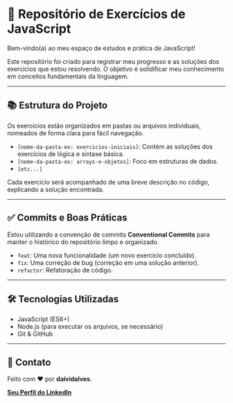 # 🚀 Repositório de Exercícios de JavaScript

Bem-vindo(a) ao meu espaço de estudos e prática de JavaScript!

Este repositório foi criado para registrar meu progresso e as soluções dos exercícios que estou resolvendo. O objetivo é solidificar meu conhecimento em conceitos fundamentais da linguagem.

---

## 📚 Estrutura do Projeto

Os exercícios estão organizados em pastas ou arquivos individuais, nomeados de forma clara para fácil navegação.

* `[nome-da-pasta-ex: exercicios-iniciais]`: Contém as soluções dos exercícios de lógica e sintaxe básica.
* `[nome-da-pasta-ex: arrays-e-objetos]`: Foco em estruturas de dados.
* `[etc...]`

Cada exercício será acompanhado de uma breve descrição no código, explicando a solução encontrada.

---

## ✅ Commits e Boas Práticas

Estou utilizando a convenção de commits **Conventional Commits** para manter o histórico do repositório limpo e organizado.

* `feat`: Uma nova funcionalidade (um novo exercício concluído).
* `fix`: Uma correção de bug (correção em uma solução anterior).
* `refactor`: Refatoração de código.

---

## 🛠️ Tecnologias Utilizadas

* JavaScript (ES6+)
* Node.js (para executar os arquivos, se necessário)
* Git & GitHub

---

## 🤝 Contato

Feito com ❤️ por **daividalves**.

[**Seu Perfil do LinkedIn**](https://www.linkedin.com/in/[seu-usuario-linkedin])
